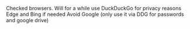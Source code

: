 Checked browsers. 
Will for a while use DuckDuckGo for privacy reasons
Edge and Bing if needed
Avoid Google (only use it via DDG for passwords and google drive)